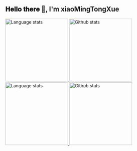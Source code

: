  <h2> 𝐇𝐞𝐥𝐥𝐨 𝐭𝐡𝐞𝐫𝐞 👋, I'm xiaoMingTongXue </h2>

<!-- Light Mode -->
<div>
    <a href="https://github.com/anuraghazra/github-readme-stats#gh-light-mode-only">
        <img height=200 src="https://github-readme-stats-org.vercel.app/api/top-langs/?username=cMing1997&layout=compact&langs_count=10&hide_border=1&role=OWNER,COLLABORATOR#gh-light-mode-only" alt="Language stats" />
    </a>
    <a href="https://github.com/anuraghazra/github-readme-stats#gh-light-mode-only">
        <img height=200 src="https://github-readme-stats-org.vercel.app/api?username=cMing1997&show_icons=true&count_private=true&line_height=28&hide_border=1&include_all_commits=true&card_width=450&role=OWNER,COLLABORATOR&exclude_repo=github-readme-stats#gh-light-mode-only" alt="Github stats" />
    </a>
</div>

<!-- Dark Mode -->
<div>
    <a href="https://github.com/anuraghazra/github-readme-stats#gh-dark-mode-only">
        <img height=200 src="https://github-readme-stats-org.vercel.app/api/top-langs/?username=cMing1997&layout=compact&langs_count=10&hide_border=1&role=OWNER,COLLABORATOR&theme=dark&bg_color=000000#gh-dark-mode-only" alt="Language stats" />
    </a>
    <a href="https://github.com/anuraghazra/github-readme-stats#gh-dark-mode-only">
        <img height=200 src="https://github-readme-stats-org.vercel.app/api?username=cMing1997&show_icons=true&count_private=true&line_height=28&hide_border=1&include_all_commits=true&card_width=450&role=OWNER,COLLABORATOR&exclude_repo=github-readme-stats&theme=dark&bg_color=000000#gh-dark-mode-only" alt="Github stats" />
    </a>
</div>
